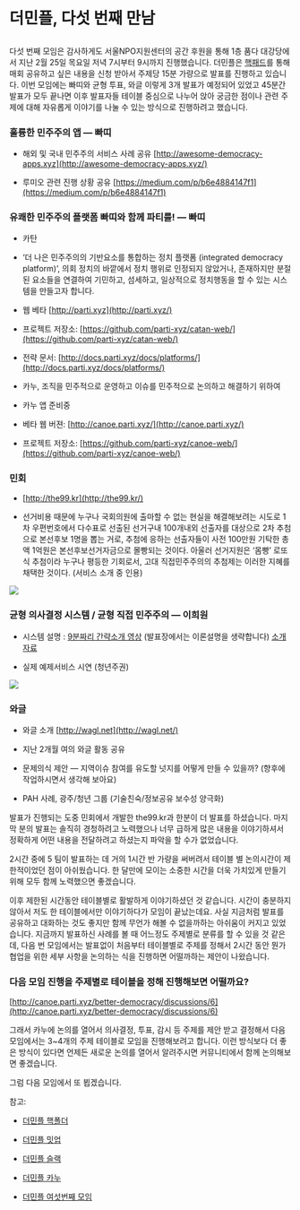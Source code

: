 
# 더민플, 다섯 번째 만남

## 

다섯 번째 모임은 감사하게도 서울NPO지원센터의 공간 후원을 통해 1층 품다 대강당에서 지난 2월 25일 목요일 저녁 7시부터 9시까지 진행했습니다. 더민플은 [핵패드](https://better-democracy.hackpad.com/5-2016-2-25--ZOPyUCDmdUi)를 통해 매회 공유하고 싶은 내용을 신청 받아서 주제당 15분 가량으로 발표를 진행하고 있습니다. 이번 모임에는 빠띠와 균형 투표, 와글 이렇게 3개 발표가 예정되어 있었고 45분간 발표가 모두 끝나면 이후 발표자들 테이블 중심으로 나누어 앉아 궁금한 점이나 관련 주제에 대해 자유롭게 이야기를 나눌 수 있는 방식으로 진행하려고 했습니다.

### 훌륭한 민주주의 앱 — 빠띠

* 해외 및 국내 민주주의 서비스 사례 공유 [http://awesome-democracy-apps.xyz](http://awesome-democracy-apps.xyz/)

* 루미오 관련 진행 상황 공유 [https://medium.com/p/b6e4884147f1](https://medium.com/p/b6e4884147f1)

### 유쾌한 민주주의 플랫폼 빠띠와 함께 파티를! — 빠띠

* 카탄

* ‘더 나은 민주주의의 기반요소를 통합하는 정치 플랫폼 (integrated democracy platform)’, 의회 정치의 바깥에서 정치 행위로 인정되지 않았거나, 존재하지만 분절된 요소들을 연결하여 기민하고, 섬세하고, 일상적으로 정치행동을 할 수 있는 시스템을 만들고자 합니다.

* 웹 베타 [http://parti.xyz](http://parti.xyz/)

* 프로젝트 저장소: [https://github.com/parti-xyz/catan-web/](https://github.com/parti-xyz/catan-web/)

* 전략 문서: [http://docs.parti.xyz/docs/platforms/](http://docs.parti.xyz/docs/platforms/)

* 카누, 조직을 민주적으로 운영하고 이슈를 민주적으로 논의하고 해결하기 위하여

* 카누 앱 준비중

* 베타 웹 버젼: [http://canoe.parti.xyz/](http://canoe.parti.xyz/)

* 프로젝트 저장소: [https://github.com/parti-xyz/canoe-web/](https://github.com/parti-xyz/canoe-web/)

### 민회

* [http://the99.kr](http://the99.kr/)

* 선거비용 때문에 누구나 국회의원에 출마할 수 없는 현실을 해결해보려는 시도로 1차 우편번호에서 다수표로 선출된 선거구내 100개내외 선출자를 대상으로 2차 추첨으로 본선후보 1명을 뽑는 거로, 추첨에 응하는 선출자들이 사전 100만원 기탁한 총액 1억원은 본선후보선거자금으로 몰빵되는 것이다. 아울러 선거지원은 ‘몸빵’ 로또식 추첨이라 누구나 평등한 기회로서, 고대 직접민주주의의 추첨제는 이러한 지혜를 채택한 것이다. (서비스 소개 중 인용)

![](/assets/images/더민플-다섯-번째-만남/0*TjsUM83Ot8rAD4fQ.)

### 균형 의사결정 시스템 / 균형 직접 민주주의 — 이희원

* 시스템 설명 : [9분짜리 간략소개 영상](https://www.youtube.com/watch?v=J2HKPWqMm9o) (발표장에서는 이론설명을 생략합니다) [소개 자료](https://docs.google.com/presentation/d/1dUINV3SCB12lVH1TrleJ-pfnubNe15EILMzdxaub8LA/edit#slide=id.g488438048_06)

* 실제 예제서비스 시연 (청년주권)

![](/assets/images/더민플-다섯-번째-만남/1*ht1UsBGp57itwdl4RFGzig.jpeg)

### 와글

* 와글 소개 [http://wagl.net](http://wagl.net/)

* 지난 2개월 여의 와글 활동 공유

* 문제의식 제안 — 지역이슈 참여를 유도할 넛지를 어떻게 만들 수 있을까? (향후에 작업하시면서 생각해 보아요)

* PAH 사례, 광주/청년 그룹 (기술친숙/정보공유 보수성 양극화)

발표가 진행되는 도중 민회에서 개발한 the99.kr과 한분이 더 발표를 하셨습니다. 마지막 분의 발표는 솔직히 경청하려고 노력했으나 너무 급하게 많은 내용을 이야기하셔서 정확하게 어떤 내용을 전달하려고 하셨는지 파악을 할 수가 없었습니다.

2시간 중에 5 팀이 발표하는 데 거의 1시간 반 가량을 써버려서 테이블 별 논의시간이 제한적이었던 점이 아쉬웠습니다. 한 달만에 모이는 소중한 시간을 더욱 가치있게 만들기 위해 모두 함께 노력했으면 좋겠습니다.

이후 제한된 시간동안 테이블별로 활발하게 이야기하셨던 것 같습니다. 시간이 충분하지 않아서 저도 한 테이블에서만 이야기하다가 모임이 끝났는데요. 사실 지금처럼 발표를 공유하고 대화하는 것도 좋지만 함께 무언가 해볼 수 없을까하는 아쉬움이 커지고 있었습니다. 지금까지 발표하신 사례를 볼 때 어느정도 주제별로 분류를 할 수 있을 것 같은데, 다음 번 모임에서는 발표없이 처음부터 테이블별로 주제를 정해서 2시간 동안 뭔가 협업을 위한 세부 사항을 논의하는 식을 진행하면 어떨까하는 제안이 나왔습니다.

### 다음 모임 진행을 주제별로 테이블을 정해 진행해보면 어떨까요?

[http://canoe.parti.xyz/better-democracy/discussions/6](http://canoe.parti.xyz/better-democracy/discussions/6)

그래서 카누에 논의를 열어서 의사결정, 투표, 감시 등 주제를 제안 받고 결정해서 다음 모임에서는 3~4개의 주제 테이블로 모임을 진행해보려고 합니다. 이런 방식보다 더 좋은 방식이 있다면 언제든 새로운 논의를 열어서 알려주시면 커뮤니티에서 함께 논의해보면 좋겠습니다.

그럼 다음 모임에서 또 뵙겠습니다.

참고:

* [더민플 핵폴더](http://hackfoldr.org/minple/)

* [더민플 밋업](http://www.meetup.com/Developers-for-Better-Democracy-%EB%8D%94-%EB%82%98%EC%9D%80-%EB%AF%BC%EC%A3%BC%EC%A3%BC%EC%9D%98-%ED%94%8C%EB%9E%AB%ED%8F%BC%EC%9D%84-%EB%A7%8C%EB%93%9C%EB%8A%94-%EA%B0%9C%EB%B0%9C%EC%9E%90%EB%93%A4/events/228001983/)

* [더민플 슬랙](http://slackin.better-cosmos.net/)

* [더민플 카누](http://canoe.parti.xyz/better-democracy)

* [더민플 여섯번째 모임](https://better-democracy.hackpad.com/6-2016-3--nmPIdrTQbgB)